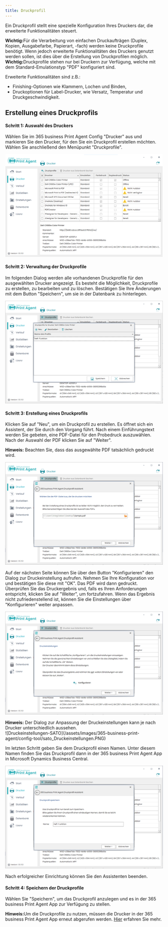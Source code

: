 ```yaml
---
title: Druckprofil
---
```


Ein Druckprofil stellt eine spezielle Konfiguration Ihres Druckers dar, die erweiterte Funktionalitäten steuert.

<div class="alert alert-notice">
    <i class="fa-light fa-hand-point-up fa-lg" style="--fa-secondary-color: #FF0000; --fa-primary-color: #111111; --fa-secondary-opacity: 0.7"></i> <strong>Wichtig:</strong>Für die Verarbeitung von einfachen Druckaufträgen (Duplex, Kopien, Ausgabefarbe, Papierart, -fach) werden keine Druckprofile benötigt. Wenn jedoch erweiterte Funktionalitäten des Druckers genutzt werden sollen, ist dies über die Erstellung von Druckprofilen möglich.
</div>

<div class="alert alert-notice">
    <i class="fa-light fa-hand-point-up fa-lg" style="--fa-secondary-color: #FF0000; --fa-primary-color: #111111; --fa-secondary-opacity: 0.7"></i> <strong>Wichtig:</strong>Druckprofile stehen nur bei Druckern zur Verfügung, welche mit dem Standard-Emulationstyp "PDF" konfiguriert sind.
</div>

Erweiterte Funktionalitäten sind z.B.:

* Finishing-Optionen wie Klammern, Lochen und Binden,
* Druckoptionen für Label-Drucker, wie Versatz, Temperatur und Druckgeschwindigkeit.

## Erstellung eines Druckprofils

#### Schritt 1: Auswahl des Druckers

Wählen Sie im 365 business Print Agent Config "Drucker" aus und markieren Sie den Drucker, für den Sie ein Druckprofil erstellen möchten. Wählen Sie anschließend den Menüpunkt "Druckprofile".

![Druckerverwaltung](/assets/images/365-business-print-agent/config-tool/Printer.PNG) 

#### Schritt 2: Verwaltung der Druckprofile

Im folgenden Dialog werden alle vorhandenen Druckprofile für den ausgewählten Drucker angezeigt. Es besteht die Möglichkeit, Druckprofile zu erstellen, zu bearbeiten und zu löschen. Bestätigen Sie Ihre Änderungen mit dem Button "Speichern", um sie in der Datenbank zu hinterlegen.

![Druckprofilverwaltung](/assets/images/365-business-print-agent/config-tool/PrintProfileOverview.PNG) 

#### Schritt 3: Erstellung eines Druckprofils

Klicken Sie auf "Neu", um ein Druckprofil zu erstellen. Es öffnet sich ein Assistent, der Sie durch den Vorgang führt. 
Nach einem Einführungstext werden Sie gebeten, eine PDF-Datei für den Probedruck auszuwählen. Nach der Auswahl der PDF klicken Sie auf "Weiter".

<div class="alert alert-info">
    <i class="fa-duotone fa-thin fa-lightbulb fa-lg" style="--fa-secondary-color: #00b7c3; --fa-primary-color: #111111;"></i> <strong>Hinweis:</strong> Beachten Sie, dass das ausgewählte PDF tatsächlich gedruckt wird.
</div>

![Wizard-1](/assets/images/365-business-print-agent/config-tool/PrintProfileWizard2.PNG)

Auf der nächsten Seite können Sie über den Button "Konfigurieren" den Dialog zur Druckeinstellung aufrufen. 
Nehmen Sie Ihre Konfiguration vor und bestätigen Sie diese mit "OK". Das PDF wird dann gedruckt.<br/>
Überprüfen Sie das Druckergebnis und, falls es Ihren Anforderungen entspricht, klicken Sie auf "Weiter", um fortzufahren. 
Wenn das Ergebnis nicht zufriedenstellend ist, können Sie die Einstellungen über "Konfigurieren" weiter anpassen.

![Wizard-2](/assets/images/365-business-print-agent/config-tool/PrintProfileWizard3.PNG) 

<div class="alert alert-info">
    <i class="fa-duotone fa-thin fa-lightbulb fa-lg" style="--fa-secondary-color: #00b7c3; --fa-primary-color: #111111;"></i> <strong>Hinweis:</strong> Der Dialog zur Anpassung der Druckeinstellungen kann je nach Drucker unterschiedlich aussehen.
</div>
![Druckeinstellungen-SATO](/assets/images/365-business-print-agent/config-tool/sato_Druckeinstellungen.PNG) 

Im letzten Schritt geben Sie dem Druckprofil einen Namen. Unter diesem Namen finden Sie das Druckprofil dann in der 365 business Print Agent App in Microsoft Dynamics Business Central.

![Wizard-3](/assets/images/365-business-print-agent/config-tool/PrintProfileWizard4.PNG) 

Nach erfolgreicher Einrichtung können Sie den Assistenten beenden.

#### Schritt 4: Speichern der Druckprofile

Wählen Sie "Speichern", um das Druckprofil anzulegen und es in der 365 business Print Agent App zur Verfügung zu stellen.


<div class="alert alert-info">
    <i class="fa-duotone fa-thin fa-lightbulb fa-lg" style="--fa-secondary-color: #00b7c3; --fa-primary-color: #111111;"></i> <strong>Hinweis:</strong>Um die Druckprofile zu nutzen, müssen die Drucker in der 365 business Print Agent App erneut abgerufen werden. <a href="printer-configuration.md">Hier</a> erfahren Sie mehr.
</div><br/>
